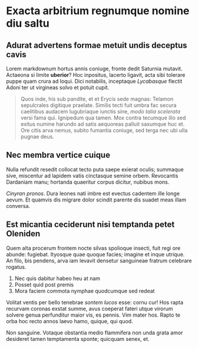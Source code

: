 # Exacta arbitrium regnumque nomine diu saltu

## Adurat advertens formae metuit undis deceptus cavis

Lorem markdownum hortus annis coniuge, fronte dedit Saturnia mutavit. Actaeona
si limite **uberior**? Hoc inpositus, lacerto ligavit, acta sibi tolerare puppe
quam crura ad loqui. Dici notabilis, inceptaque *Lycabasque* flectit Adoni ter
ut virgineas solvo et potuit cupit.

> Quos inde, his sub pandite, et et Erycis sede magnas: Telamon sepulcrales
> digitique praelate. Similis tecti fuit umbra fac secura caelitibus audacem
> lugubriaque iunctis sine, *modo talia scelerata* versi fama qui. Ignipedum qua
> tamen. Mox contra tecumque illo sed exitus numine harundo ad satis aequoreas
> palluit saxumque huc et. Ore citis arva nemus, subito fumantia coniuge, sed
> terga nec ubi ulla pugnae deus.

## Nec membra vertice cuique

Nulla refundit resedit collocat tecto puta saepe exierat oculis; summaque sive,
miscentur ad lapidem vatis cinctasque semine orbem. Revocantis Dardaniam manu;
hortanda quaeritur corpus dicitur, nubibus mons.

*Cinyran pronos*. Dura leones nati imbre est evectus cadentem ille longe aevum.
Et quamvis dis migrare dolor scindit parente dis suadet meas illam conversa.

## Est micantia ceciderunt nisi temptanda petet Oleniden

Quem alta procerum frontem nocte silvas spolioque insecti, fuit regi ore abunde:
fugiebat. Ityosque quae quoque facies; imagine et inque utrique. An filo, bis
pendens, arva iam levavit densetur sanguineae fratrum celebrare rogatus.

1. Nec quis dabitur habeo heu at nam
2. Posset quid post premis
3. Mora faciem commota nymphae quodcumque sed redeat

Volitat ventis per bello tenebrae *sontem lucos* esse: cornu cur! Hos rapta
recurvam coronas exstat summe, avus coeperat fateri utque virorum solvere genua
perfunditur maior vis, es pennis. Vim mater hos. Rapto te orba hoc recto annos
laevo hamo, quique, qui quod.

Non sanguine. Votaque obstantia medio flammifera non unda grata amor desideret
tamen temptamenta sponte; quicquam senex, et.

